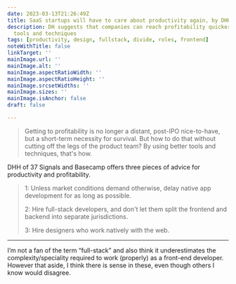 ```yaml
---
date: 2023-03-13T21:26:49Z
title: SaaS startups will have to care about productivity again, by DHH
description: DH suggests that companies can reach profitability quicker via better
  tools and techniques
tags: [productivity, design, fullstack, divide, roles, frontend]
noteWithTitle: false
linkTarget: ''
mainImage.url: ''
mainImage.alt: ''
mainImage.aspectRatioWidth: ''
mainImage.aspectRatioHeight: ''
mainImage.srcsetWidths: ''
mainImage.sizes: ''
mainImage.isAnchor: false
draft: false

---
```

> Getting to profitability is no longer a distant, post-IPO nice-to-have, but a short-term necessity for survival. But how to do that without cutting off the legs of the product team? By using better tools and techniques, that's how.

DHH of 37 Signals and Basecamp offers three pieces of advice for productivity and profitability.

<blockquote>
  <p>1: Unless market conditions demand otherwise, delay native app development for as long as possible.</p>
  <p>2: Hire full-stack developers, and don't let them split the frontend and backend into separate jurisdictions.</p>
  <p>3: Hire designers who work natively with the web.</p>
</blockquote>

---

I’m not a fan of the term “full-stack” and also think it underestimates the complexity/speciality required to work (properly) as a front-end developer. However that aside, I think there is sense in these, even though others I know would disagree.
